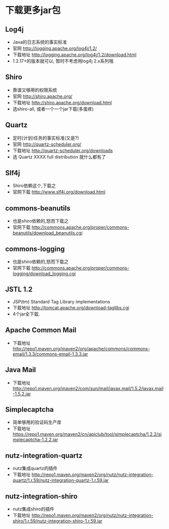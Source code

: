 # 下载更多jar包

## Log4j

* Java的日志系统的事实标准
* 官网 http://logging.apache.org/log4j/1.2/
* 下载地址 http://logging.apache.org/log4j/1.2/download.html
* 1.2.17+的版本就可以, 暂时不考虑用log4j 2.x系列哦

## Shiro

* 靠谱又够用的权限系统
* 官网 http://shiro.apache.org/
* 下载地址 http://shiro.apache.org/download.html
* 选shiro-all, 或者一个一个jar下载(多蛋疼)

## Quartz

* 定时(计划)任务的事实标准(又是?)
* 官网 http://quartz-scheduler.org/
* 下载地址 http://quartz-scheduler.org/downloads
* 选 Quartz XXXX full distribution 就什么都有了

## Slf4j

* Shiro依赖这个,下载之
* 官网下载 http://www.slf4j.org/download.html

## commons-beanutils

* 也是shiro依赖的,怒而下载之
* 官网下载 http://commons.apache.org/proper/commons-beanutils/download_beanutils.cgi

## commons-logging

* 也是shiro依赖的,怒而下载之
* 官网下载 http://commons.apache.org/proper/commons-logging/download_logging.cgi

## JSTL 1.2

* JSP(tm) Standard Tag Library implementations
* 下载地址 http://tomcat.apache.org/download-taglibs.cgi
* 4个jar全下载.

## Apache Common Mail

* 下载地址 http://repo1.maven.org/maven2/org/apache/commons/commons-email/1.3.3/commons-email-1.3.3.jar

## Java Mail

* 下载地址 http://repo1.maven.org/maven2/com/sun/mail/javax.mail/1.5.2/javax.mail-1.5.2.jar

## Simplecaptcha

* 简单够用的验证码生产库
* 下载地址 https://repo1.maven.org/maven2/cn/apiclub/tool/simplecaptcha/1.2.2/simplecaptcha-1.2.2.jar

## nutz-integration-quartz

* nutz集成quartz的插件
* 下载地址 http://repo1.maven.org/maven2/org/nutz/nutz-integration-quartz/1.r.59/nutz-integration-quartz-1.r.59.jar

## nutz-integration-shiro

* nutz集成shiro的插件
* 下载地址 http://repo1.maven.org/maven2/org/nutz/nutz-integration-shiro/1.r.59/nutz-integration-shiro-1.r.59.jar